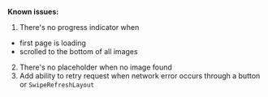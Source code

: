 **Known issues:**
1. There's no progress indicator when 
- first page is loading
- scrolled to the bottom of all images
2. There's no placeholder when no image found
3. Add ability to retry request when network error occurs through a button or `SwipeRefreshLayout`
